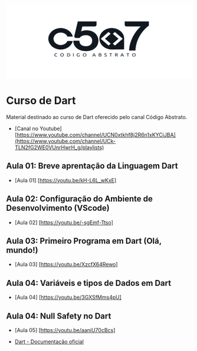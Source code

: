 <p align="center">
  <img width="800" height="200" src="https://github.com/Codigo-Abstrato/curso-dart/blob/main/assets/banner.png">
</p>

# Curso de Dart
Material destinado ao curso de Dart oferecido pelo canal Código Abstrato.

* [Canal no Youtube] [https://www.youtube.com/channel/UCN0xtkhf8j2R6n1xKYCiJBA](https://www.youtube.com/channel/UCk-TLN2fG2WE0VUnrHwrH_g/playlists)

## Aula 01: Breve aprentação da Linguagem Dart
* [Aula 01] [https://youtu.be/kH-L6L_wKxE]


## Aula 02: Configuração do Ambiente de Desenvolvimento (VScode)
* [Aula 02] [https://youtu.be/-sgEmf-Ttso]


## Aula 03: Primeiro Programa em Dart (Olá, mundo!)
* [Aula 03] [https://youtu.be/XzcfX64Rewo]


## Aula 04: Variáveis e tipos de Dados em Dart
* [Aula 04] [https://youtu.be/3GXSfMms4pU]


## Aula 04: Null Safety no Dart
* [Aula 05] [https://youtu.be/aaniU70cBcs]



* [Dart - Documentação oficial](https://dart.dev/guides)
